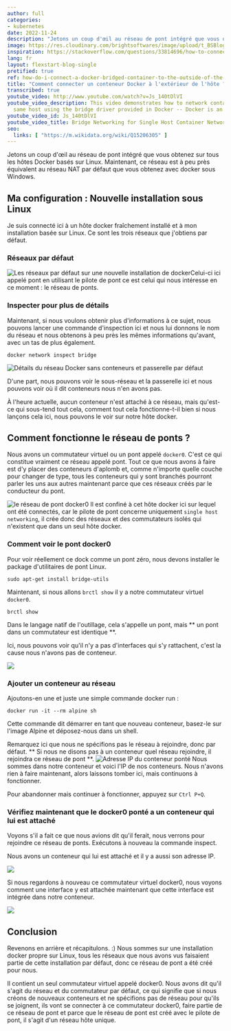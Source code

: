 ```yaml
---
author: full
categories:
- kubernetes
date: 2022-11-24
description: "Jetons un coup d'œil au réseau de pont intégré que vous obtenez sur tous les hôtes Docker basés sur Linux. Maintenant, ce réseau est à peu près équivalent au réseau NAT par défaut que vous obtenez avec docker sous Windows."
image: https://res.cloudinary.com/brightsoftwares/image/upload/t_BSBlogImage/v1655109789/jerry-zhang-zemLpQqvJ-0-unsplash_bobi86.jpg
inspiration: https://stackoverflow.com/questions/33814696/how-to-connect-to-a-docker-container-from-outside-the-host-same-network-windo
lang: fr
layout: flexstart-blog-single
pretified: true
ref: how-do-i-connect-a-docker-bridged-container-to-the-outside-of-the-host
title: "Comment connecter un conteneur Docker à l'extérieur de l'hôte ?"
transcribed: true
youtube_video: http://www.youtube.com/watch?v=Js_140tDlVI
youtube_video_description: This video demonstrates how to network containers on the
  same host using the bridge driver provided in Docker -- Docker is an ...
youtube_video_id: Js_140tDlVI
youtube_video_title: Bridge Networking for Single Host Container Networking
seo:
  links: [ "https://m.wikidata.org/wiki/Q15206305" ]
---
```


Jetons un coup d'œil au réseau de pont intégré que vous obtenez sur tous les hôtes Docker basés sur Linux. Maintenant, ce réseau est à peu près équivalent au réseau NAT par défaut que vous obtenez avec docker sous Windows.

## Ma configuration : Nouvelle installation sous Linux
Je suis connecté ici à un hôte docker fraîchement installé et à mon installation basée sur Linux. Ce sont les trois réseaux que j'obtiens par défaut.


### Réseaux par défaut


![Les réseaux par défaut sur une nouvelle installation de docker](https://res.cloudinary.com/brightsoftwares/image/upload/v1655110158/brightsoftwares.com.blog/akmy5xdtqxb6ya9bm4d6.png)Celui-ci ici appelé pont en utilisant le pilote de pont ce est celui qui nous intéresse en ce moment : le réseau de ponts.



### Inspecter pour plus de détails

Maintenant, si nous voulons obtenir plus d'informations à ce sujet, nous pouvons lancer une commande d'inspection ici et nous lui donnons le nom du réseau et nous obtenons à peu près les mêmes informations qu'avant, avec un tas de plus également.

```
docker network inspect bridge
```


![Détails du réseau Docker sans conteneurs et passerelle par défaut](https://res.cloudinary.com/brightsoftwares/image/upload/v1655110268/brightsoftwares.com.blog/iqgc7hho1xbrmimneqpd.png)

D'une part, nous pouvons voir le sous-réseau et la passerelle ici et nous pouvons voir où il
dit conteneurs nous n'en avons pas.


À l'heure actuelle, aucun conteneur n'est attaché à ce réseau, mais qu'est-ce qui sous-tend tout cela, comment tout cela fonctionne-t-il bien si nous lançons cela ici, nous pouvons le voir sur notre hôte docker.


## Comment fonctionne le réseau de ponts ?


Nous avons un commutateur virtuel ou un pont appelé ```docker0```. C'est ce qui constitue vraiment ce réseau appelé pont. Tout ce que nous avons à faire est d'y placer des conteneurs d'aplomb et, comme n'importe quelle couche pour changer de type, tous les conteneurs qui y sont branchés pourront
parler les uns aux autres maintenant parce que ces réseaux créés par le conducteur du pont.

![le réseau de pont docker0](https://res.cloudinary.com/brightsoftwares/image/upload/v1655110392/brightsoftwares.com.blog/iawmrpbr0mimdpwkth3n.png)
Il est confiné à cet hôte docker ici sur lequel ont été connectés, car le pilote de pont concerne uniquement ```single host networking```, il crée donc des réseaux et des commutateurs isolés qui n'existent que dans un seul hôte docker.



### Comment voir le pont docker0

Pour voir réellement ce dock comme un pont zéro, nous devons installer le package d'utilitaires de pont Linux.

 ```
 sudo apt-get install bridge-utils
 ```


Maintenant, si nous allons ```brctl show``` il y a notre commutateur virtuel ```docker0```.


```
brctl show
```

Dans le langage natif de l'outillage, cela s'appelle un pont, mais ** un pont dans un commutateur est identique **.

Ici, nous pouvons voir qu'il n'y a pas d'interfaces qui s'y rattachent, c'est la cause
nous n'avons pas de conteneur.

![](https://res.cloudinary.com/brightsoftwares/image/upload/v1655110524/brightsoftwares.com.blog/bnbb58dqwfjvp6x10qf1.png)


### Ajouter un conteneur au réseau

Ajoutons-en une et juste une simple commande docker run :


```
docker run -it --rm alpine sh
```


Cette commande dit démarrer en tant que nouveau conteneur, basez-le sur l'image Alpine et déposez-nous dans un shell.

Remarquez ici que nous ne spécifions pas le réseau à rejoindre, donc par défaut. ** Si nous ne disons pas à un conteneur quel réseau rejoindre, il rejoindra ce réseau de pont **.
![Adresse IP du conteneur ponté](https://res.cloudinary.com/brightsoftwares/image/upload/v1655110637/brightsoftwares.com.blog/gr5euqyql5izpsgeuzwd.png)
Nous sommes dans notre conteneur et voici l'IP de nos conteneurs. Nous n'avons rien à faire maintenant, alors laissons tomber ici, mais continuons à fonctionner.

Pour abandonner mais continuer à fonctionner, appuyez sur ```Ctrl P+Q```.


### Vérifiez maintenant que le docker0 ponté a un conteneur qui lui est attaché

Voyons s'il a fait ce que nous avions dit qu'il ferait, nous verrons pour rejoindre ce réseau de ponts. Exécutons à nouveau la commande inspect.

Nous avons un conteneur qui lui est attaché et il y a aussi son adresse IP.

![](https://res.cloudinary.com/brightsoftwares/image/upload/v1655110791/brightsoftwares.com.blog/i3u1qwaxpsqdurout5lw.png)


Si nous regardons à nouveau ce commutateur virtuel docker0, nous voyons comment une interface y est attachée maintenant que cette interface est intégrée dans notre conteneur.

![](https://res.cloudinary.com/brightsoftwares/image/upload/v1655110817/brightsoftwares.com.blog/dmhobxbz6iyvxm0ae2ak.png)



## Conclusion

Revenons en arrière et récapitulons. :)
Nous sommes sur une installation docker propre sur Linux, tous les réseaux que nous avons vus faisaient partie de cette installation par défaut, donc ce réseau de pont a été créé pour nous.

Il contient un seul commutateur virtuel appelé docker0.
Nous avons dit qu'il s'agit du réseau et du commutateur par défaut, ce qui signifie que si nous créons de nouveaux conteneurs et ne spécifions pas de réseau pour qu'ils se joignent, ils vont se connecter à ce commutateur docker0, faire partie de ce réseau de pont et parce que le réseau de pont est créé avec le pilote de pont, il s'agit d'un réseau hôte unique.